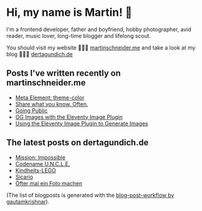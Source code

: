 # Hi, my name is Martin! 👋 

I'm a frontend developer, father and boyfriend, hobby photographer, avid reader, music lover, long-time blogger and lifelong scout.

You should visit my website 👨🏼‍💻  [martinschneider.me](https://martinschneider.me) and take a look at my blog 🤷🏼‍♂️ [dertagundich.de](https://www.dertagundich.de)

## Posts I've written recently on martinschneider.me
<!-- MSME-POST-LIST:START -->
- [Meta Element: theme-color](https://martinschneider.me/articles/meta-tag-theme-color/)
- [Share what you know. Often.](https://martinschneider.me/articles/share-what-you-know-often/)
- [Going Public](https://martinschneider.me/articles/going-public/)
- [OG Images with the Eleventy Image Plugin](https://martinschneider.me/articles/og-images-with-the-eleventy-image-plugin/)
- [Using the Eleventy Image Plugin to Generate Images](https://martinschneider.me/articles/switching-to-eleventy-img-to-generate-images/)
<!-- MSME-POST-LIST:END -->

## The latest posts on dertagundich.de
<!-- DTUI-POST-LIST:START -->
- [Mission: Impossible](https://www.dertagundich.de/2021/07/18/mission-impossible/)
- [Codename U.N.C.L.E.](https://www.dertagundich.de/2021/07/16/codename-u-n-c-l-e/)
- [Kindheits-LEGO](https://www.dertagundich.de/2021/07/11/kindheits-lego/)
- [Sicario](https://www.dertagundich.de/2021/07/01/sicario/)
- [Öfter mal ein Foto machen](https://www.dertagundich.de/2021/06/27/oefter-mal-ein-foto-machen/)
<!-- DTUI-POST-LIST:END -->

(The list of blogposts is generated with the [blog-post-workflow by gautamkrishnar](https://github.com/gautamkrishnar/blog-post-workflow)).
